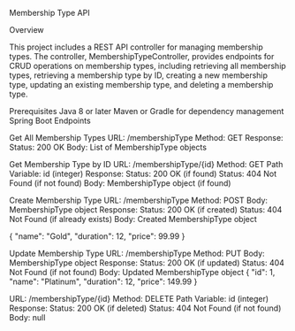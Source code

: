 Membership Type API

Overview

This project includes a REST API controller for managing membership types. The controller, MembershipTypeController, provides endpoints for CRUD operations on membership types, including retrieving all membership types, retrieving a membership type by ID, creating a new membership type, updating an existing membership type, and deleting a membership type.

Prerequisites
Java 8 or later
Maven or Gradle for dependency management
Spring Boot
Endpoints

Get All Membership Types
URL: /membershipType
Method: GET
Response:
Status: 200 OK
Body: List of MembershipType objects

Get Membership Type by ID
URL: /membershipType/{id}
Method: GET
Path Variable: id (integer)
Response:
Status: 200 OK (if found)
Status: 404 Not Found (if not found)
Body: MembershipType object (if found)

Create Membership Type
URL: /membershipType
Method: POST
Body: MembershipType object
Response:
Status: 200 OK (if created)
Status: 404 Not Found (if already exists)
Body: Created MembershipType object

{
"name": "Gold",
"duration": 12,
"price": 99.99
}

Update Membership Type
URL: /membershipType
Method: PUT
Body: MembershipType object
Response:
Status: 200 OK (if updated)
Status: 404 Not Found (if not found)
Body: Updated MembershipType object
{
"id": 1,
"name": "Platinum",
"duration": 12,
"price": 149.99
}

URL: /membershipType/{id}
Method: DELETE
Path Variable: id (integer)
Response:
Status: 200 OK (if deleted)
Status: 404 Not Found (if not found)
Body: null
